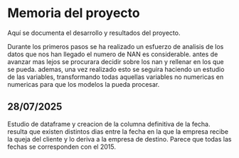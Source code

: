 # Memoria del proyecto

Aquí se documenta el desarrollo y resultados del proyecto.

Durante los primeros pasos se ha realizado un esfuerzo de analisis de los datos que nos han llegado el numero de NAN es considerable. antes de avanzar mas lejos se procurara decidir sobre los nan y rellenar en los que se pueda. ademas, una vez realizado esto se seguira haciendo un estudio de las variables, transformando todas aquellas variables no numericas en numericas para que los modelos la pueda procesar. 

## 28/07/2025
Estudio de dataframe y creacion de la columna definitiva de la fecha. resulta que existen distintos dias entre la fecha en la que la empresa recibe la queja del cliente y lo deriva a la empresa de destino. Parece que todas las fechas se corresponden con el 2015.

